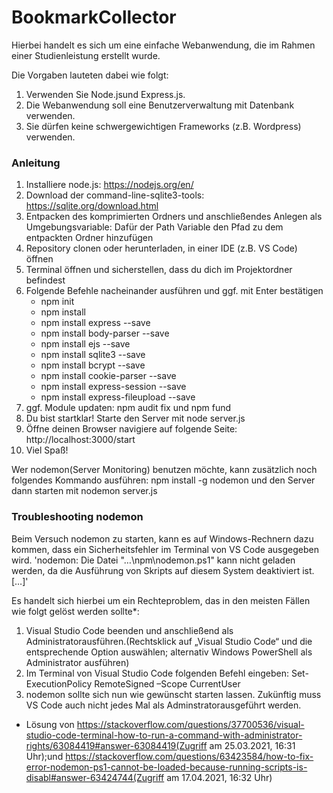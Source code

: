 # BookmarkCollector
Hierbei handelt es sich um eine einfache Webanwendung, die im Rahmen einer Studienleistung erstellt wurde.
 
Die Vorgaben lauteten dabei wie folgt: 
  1. Verwenden Sie Node.jsund Express.js.
  2. Die Webanwendung soll eine Benutzerverwaltung mit Datenbank verwenden. 
  3. Sie dürfen keine schwergewichtigen Frameworks (z.B. Wordpress) verwenden.

### Anleitung 
1. Installiere node.js: https://nodejs.org/en/ 
2. Download der command-line-sqlite3-tools: https://sqlite.org/download.html
3. Entpacken des komprimierten Ordners und anschließendes Anlegen als Umgebungsvariable: Dafür der Path Variable den Pfad zu dem entpackten Ordner hinzufügen
4. Repository clonen oder herunterladen, in einer IDE (z.B. VS Code) öffnen
5. Terminal öffnen und sicherstellen, dass du dich im Projektordner befindest
6. Folgende Befehle nacheinander ausführen und ggf. mit Enter bestätigen
   - npm init
   - npm install 
   - npm install express --save
   - npm install body-parser --save 
   - npm install ejs --save
   - npm install sqlite3 --save
   - npm install bcrypt --save
   - npm install cookie-parser --save
   - npm install express-session --save
   - npm install express-fileupload --save
7. ggf. Module updaten: npm audit fix und npm fund
8. Du bist startklar! Starte den Server mit node server.js
9. Öffne deinen Browser navigiere auf folgende Seite: http://localhost:3000/start
10. Viel Spaß!

Wer nodemon(Server Monitoring) benutzen möchte, kann zusätzlich noch folgendes Kommando ausführen: 
 npm install -g nodemon 
und den Server dann starten mit nodemon server.js

### Troubleshooting nodemon
Beim Versuch nodemon zu starten, kann es auf Windows-Rechnern dazu kommen, dass ein Sicherheitsfehler im Terminal von VS Code ausgegeben wird.
'nodemon: Die Datei "…\npm\nodemon.ps1" kann nicht geladen werden, da die Ausführung von Skripts auf diesem System deaktiviert ist. […]'

Es handelt sich hierbei um ein Rechteproblem, das in den meisten Fällen wie folgt gelöst werden sollte*:
1. Visual Studio Code beenden und anschließend als Administratorausführen.(Rechtsklick auf „Visual Studio Code“ und die entsprechende Option auswählen; alternativ Windows PowerShell als Administrator ausführen)
2. Im Terminal von Visual Studio Code folgenden Befehl eingeben: Set-ExecutionPolicy RemoteSigned –Scope CurrentUser
3. nodemon sollte sich nun wie gewünscht starten lassen. Zukünftig muss VS Code auch nicht jedes Mal als Adminstratorausgeführt werden.
   
* Lösung von https://stackoverflow.com/questions/37700536/visual-studio-code-terminal-how-to-run-a-command-with-administrator-rights/63084419#answer-63084419(Zugriff am 25.03.2021, 16:31 Uhr);und https://stackoverflow.com/questions/63423584/how-to-fix-error-nodemon-ps1-cannot-be-loaded-because-running-scripts-is-disabl#answer-63424744(Zugriff am 17.04.2021, 16:32 Uhr)
   
